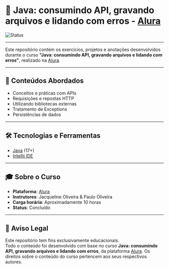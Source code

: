 # 🧠 Java: consumindo API, gravando arquivos e lidando com erros - [Alura](https://www.alura.com.br/)

![Status](https://img.shields.io/badge/Status-Concluído-brightgreen)  
<!-- Troque "Concluído" e a cor conforme o status:  
     Em Andamento: yellow  
     Pausado: orange  
     Cancelado: red -->

---

Este repositório contém os exercícios, projetos e anotações desenvolvidos durante o curso **"Java: consumindo API, gravando arquivos e lidando com erros"**, realizado na [Alura](https://www.alura.com.br/).

---

## 🚀 Conteúdos Abordados

- Conceitos e práticas com APIs
- Requisições e repostas HTTP
- Utilizando bibliotecas externas
- Tratamento de Exceptions
- Persistências de dados

---

## 🛠 Tecnologias e Ferramentas

- [Java](https://www.java.com/pt-BR/) (17+)
- [Intellij IDE](https://www.jetbrains.com/pt-br/idea/)

---

## 🎓 Sobre o Curso

- **Plataforma**: [Alura](https://www.alura.com.br/)
- **Instrutores**: Jacqueline Oliveira & Paulo Oliveira
- **Carga horária**: Aproximadamente 10 horas
- **Status**: Concluído

---

## 📢 Aviso Legal

Este repositório tem fins exclusivamente educacionais.  
Todo o conteúdo foi desenvolvido com base no curso **Java: consumindo API, gravando arquivos e lidando com erros**, da plataforma [Alura](https://www.alura.com.br/).
Os direitos sobre o conteúdo do curso pertencem aos seus respectivos autores.
